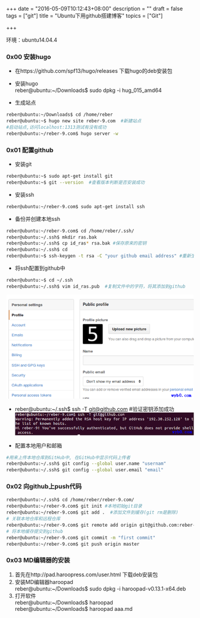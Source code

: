 +++
date = "2016-05-09T10:12:43+08:00"
description = ""
draft = false
tags = ["git"]
title = "Ubuntu下用github搭建博客"
topics = ["Git"]

+++

环境：ubuntu14.04.4

### 0x00 安装hugo
* 在https://github.com/spf13/hugo/releases 下载hugo的deb安装包

* 安装hugo  
reber@ubuntu:~/Downloads$ sudo dpkg -i hug_015_amd64

* 生成站点

```bash
reber@ubuntu:~/Downloads$ cd /home/reber
reber@ubuntu:~$ hugo new site reber-9.com  #新建站点
#启动站点,访问localhost:1313测试有没有成功
reber@ubuntu:~/reber-9.com$ hugo server -w
```

### 0x01 配置github
* 安装git

```bash
reber@ubuntu:~$ sudo apt-get install git
reber@ubuntu:~$ git --version  #查看版本判断是否安装成功
```

* 安装ssh

```bash
reber@ubuntu:~/reber-9.com$ sudo apt-get install ssh
```

* 备份并创建本地ssh  

```bash
reber@ubuntu:~/reber-9.com$ cd /home/reber/.ssh/
reber@ubuntu:~/.ssh$ mkdir ras.bak
reber@ubuntu:~/.ssh$ cp id_ras* rsa.bak #保存原来的密钥
reber@ubuntu:~/.ssh$ cd
reber@ubuntu:~$ ssh-keygen -t rsa -C "your github email address" #重新生成密钥
```

* 将ssh配置到github中

```bash
reber@ubuntu:~$ cd ~/.ssh
reber@ubuntu:~/.ssh$ vim id_ras.pub  #复制文件中的字符，将其添加到github
```
![在github上添加ssh密钥](/img/post/add_ssh.png)

* reber@ubuntu:~/.ssh$ ssh -T git@github.com #验证密钥添加成功
![验证密钥添加成功](/img/post/test_ssh.png)

* 配置本地用户和邮箱

```bash
#用来上传本地仓库到GitHub中, 在GitHub中显示代码上传者
reber@ubuntu:~/.ssh$ git config --global user.name "usernam"
reber@ubuntu:~/.ssh$ git config --global user.email "email"
```

### 0x02 向github上push代码
```bash
reber@ubuntu:~/.ssh$ cd /home/reber/reber-9.com/ 
reber@ubuntu:~/reber-9.com$ git init #本地初始git目录
reber@ubuntu:~/reber-9.com$ git add .  #添加文件到缓存(git rm是删除)
# 关联本地仓库和远程仓库
reber@ubuntu:~/reber-9.com$ git remote add origin git@github.com:reber-9/reber-9.com.git
# 将本地缓存提交到github
reber@ubuntu:~/reber-9.com$ git commit -m "first commit"
reber@ubuntu:~/reber-9.com$ git push origin master
```

### 0x03 MD编辑器的安装
1. 首先在http://pad.haroopress.com/user.html 下载deb安装包
2. 安装MD编辑器haroopad  
reber@ubuntu:~/Downloads$ sudo dpkg -i haroopad-v0.13.1-x64.deb
3. 打开软件  
reber@ubuntu:~/Downloads$ haroopad  
reber@ubuntu:~/Downloads$ haroopad aaa.md
